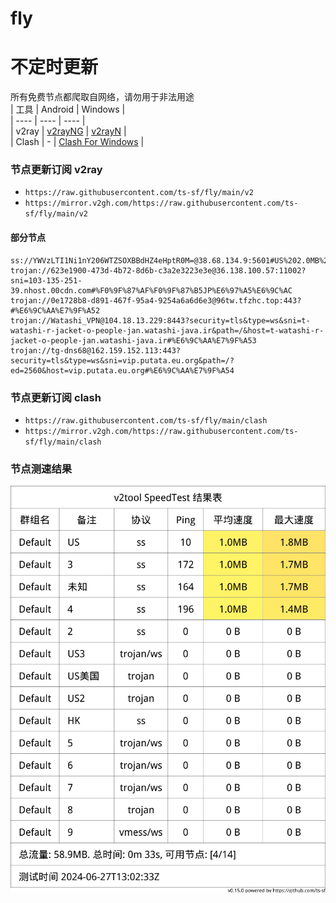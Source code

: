 # fly
# 不定时更新
所有免费节点都爬取自网络，请勿用于非法用途  
|  工具  | Android  | Windows  |  
|  ----  | ----   | ----  |  
| v2ray  | [v2rayNG](https://github.com/2dust/v2rayNG/releases) | [v2rayN](https://github.com/2dust/v2rayN/releases) |  
| Clash  | - | [Clash For Windows](https://github.com/2dust/clashN/releases) | 
  
### 节点更新订阅  v2ray
- `https://raw.githubusercontent.com/ts-sf/fly/main/v2`  
- `https://mirror.v2gh.com/https://raw.githubusercontent.com/ts-sf/fly/main/v2`  

#### 部分节点  
``` 
ss://YWVzLTI1Ni1nY206WTZSOXBBdHZ4eHptR0M=@38.68.134.9:5601#US%202.0MB%2Fs
trojan://623e1900-473d-4b72-8d6b-c3a2e3223e3e@36.138.100.57:11002?sni=103-135-251-39.nhost.00cdn.com#%F0%9F%87%AF%F0%9F%87%B5JP%E6%97%A5%E6%9C%AC
trojan://0e1728b8-d891-467f-95a4-9254a6a6d6e3@96tw.tfzhc.top:443?#%E6%9C%AA%E7%9F%A52
trojan://Watashi_VPN@104.18.13.229:8443?security=tls&type=ws&sni=t-watashi-r-jacket-o-people-jan.watashi-java.ir&path=/&host=t-watashi-r-jacket-o-people-jan.watashi-java.ir#%E6%9C%AA%E7%9F%A53
trojan://tg-dns68@162.159.152.113:443?security=tls&type=ws&sni=vip.putata.eu.org&path=/?ed=2560&host=vip.putata.eu.org#%E6%9C%AA%E7%9F%A54
```
### 节点更新订阅  clash
- `https://raw.githubusercontent.com/ts-sf/fly/main/clash`  
- `https://mirror.v2gh.com/https://raw.githubusercontent.com/ts-sf/fly/main/clash`  

### 节点测速结果
![image](traffic.png)
